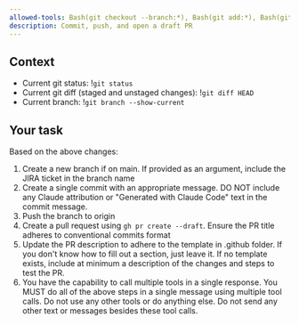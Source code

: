 ```yaml
---
allowed-tools: Bash(git checkout --branch:*), Bash(git add:*), Bash(git status:*), Bash(git push:*), Bash(git commit:*), Bash(gh pr create:*)
description: Commit, push, and open a draft PR
---
```


## Context

- Current git status: !`git status`
- Current git diff (staged and unstaged changes): !`git diff HEAD`
- Current branch: !`git branch --show-current`

## Your task

Based on the above changes:
1. Create a new branch if on main. If provided as an argument, include the JIRA ticket in the branch name
2. Create a single commit with an appropriate message. DO NOT include any Claude attribution or "Generated with Claude Code" text in the commit message.
3. Push the branch to origin
4. Create a pull request using `gh pr create --draft`. Ensure the PR title adheres to conventional commits format
5. Update the PR description to adhere to the template in .github folder. If you don't know how to fill out a section, just leave it. If no template exists, include at minimum a description of the changes and steps to test the PR.
6. You have the capability to call multiple tools in a single response. You MUST do all of the above steps in a single message using multiple tool calls. Do not use any other tools or do anything else. Do not send any other text or messages besides these tool calls.